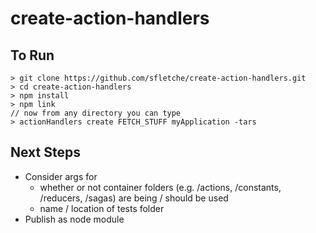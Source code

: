 # create-action-handlers

## To Run
```
> git clone https://github.com/sfletche/create-action-handlers.git
> cd create-action-handlers
> npm install
> npm link
// now from any directory you can type
> actionHandlers create FETCH_STUFF myApplication -tars
```

## Next Steps
* Consider args for 
  * whether or not container folders (e.g. /actions, /constants, /reducers, /sagas) are being / should be used
  * name / location of tests folder
* Publish as node module
